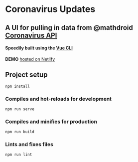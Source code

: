 # Coronavirus Updates

## A UI for pulling in data from @mathdroid [Coronavirus API](https://github.com/mathdroid/covid-19-api)

#### Speedily built using the [Vue CLI](https://cli.vuejs.org/)

**DEMO** [hosted on Netlify](https://coronavirus-vue-ui.netlify.com/)


## Project setup
```
npm install
```

### Compiles and hot-reloads for development
```
npm run serve
```

### Compiles and minifies for production
```
npm run build
```

### Lints and fixes files
```
npm run lint
```
